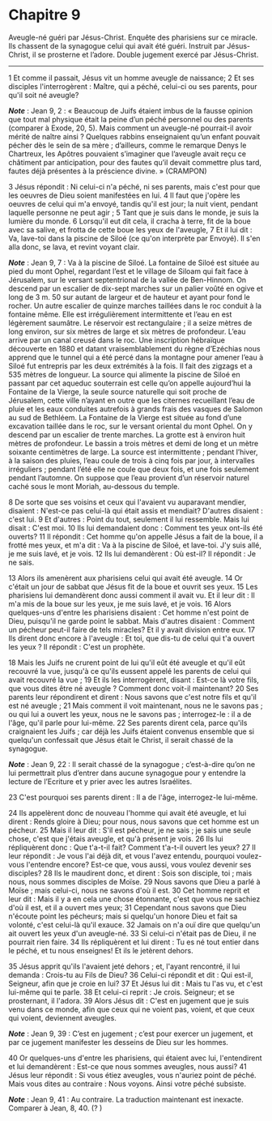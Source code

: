 # Chapitre 9

Aveugle-né guéri par Jésus-Christ.
Enquête des pharisiens sur ce miracle.
Ils chassent de la synagogue celui qui avait été guéri.
Instruit par Jésus-Christ, il se prosterne et l’adore.
Double jugement exercé par Jésus-Christ.

***

1 Et comme il passait, Jésus vit un homme aveugle de naissance; 2 Et ses disciples l'interrogèrent : Maître, qui a péché, celui-ci ou ses parents, pour qu'il soit né aveugle?

***Note*** :  Jean 9, 2 : « Beaucoup de Juifs étaient imbus de la fausse opinion que tout mal physique était la peine d’un péché personnel ou des parents (comparer à Exode, 20, 5). Mais comment un aveugle-né pourrait-il avoir mérité de naître ainsi ? Quelques rabbins enseignaient qu’un enfant pouvait pécher dès le sein de sa mère ; d’ailleurs, comme le remarque Denys le Chartreux, les Apôtres pouvaient s’imaginer que l’aveugle avait reçu ce châtiment par anticipation, pour des fautes qu’il devait commettre plus tard, fautes déjà présentes à la préscience divine. » (CRAMPON)

3 Jésus répondit : Ni celui-ci n'a péché, ni ses parents, mais c'est pour que les oeuvres de Dieu soient manifestées en lui. 4 Il faut que j'opère les oeuvres de celui qui m'a envoyé, tandis qu'il est jour; la nuit vient, pendant laquelle personne ne peut agir ; 5 Tant que je suis dans le monde, je suis la lumière du monde. 6 Lorsqu'il eut dit cela, il cracha à terre, fit de la boue avec sa salive, et frotta de cette boue les yeux de l'aveugle, 7 Et il lui dit : Va, lave-toi dans la piscine de Siloé (ce qu'on interprète par Envoyé). Il s'en alla donc, se lava, et revint voyant clair.

***Note*** :  Jean 9, 7 : Va à la piscine de Siloé. La fontaine de Siloé est située au pied du mont Ophel, regardant l’est et le village de Siloam qui fait face à Jérusalem, sur le versant septentrional de la vallée de Ben-Hinnom. On descend par un escalier de dix-sept marches sur un palier voûté en ogive et long de 3 m. 50 sur autant de largeur et de hauteur et ayant pour fond le rocher. Un autre escalier de quinze marches taillées dans le roc conduit à la fontaine même. Elle est irrégulièrement intermittente et l’eau en est légèrement saumâtre. Le réservoir est rectangulaire ; il a seize mètres de long environ, sur six mètres de large et six mètres de profondeur. L’eau arrive par un canal creusé dans le roc. Une inscription hébraïque découverte en 1880 et datant vraisemblablement du règne d’Ezéchias nous apprend que le tunnel qui a été percé dans la montagne pour amener l’eau à Siloé fut entrepris par les deux extrémités à la fois. Il fait des zigzags et a 535 mètres de longueur. La source qui alimente la piscine de
Siloé en passant par cet aqueduc souterrain est celle qu’on appelle aujourd’hui la Fontaine de la Vierge, la seule source naturelle qui soit proche de Jérusalem, cette ville n’ayant en outre que les citernes recueillant l’eau de pluie et les eaux conduites autrefois à grands frais des vasques de Salomon au sud de Bethléem. La Fontaine de la Vierge est située au fond d’une excavation taillée dans le roc, sur le versant oriental du mont Ophel. On y descend par un escalier de trente marches. La grotte est à environ huit mètres de profondeur. Le bassin a trois mètres et demi de long et un mètre soixante centimètres de large. La source est intermittente ; pendant l’hiver, à la saison des pluies, l’eau coule de trois à cinq fois par jour, à intervalles irréguliers ; pendant l’été elle ne coule que deux fois, et une fois seulement pendant l’automne. On suppose que l’eau provient d’un réservoir naturel caché sous le mont Moriah, au-dessous du temple.


8 De sorte que ses voisins et ceux qui l'avaient vu auparavant mendier, disaient : N'est-ce pas celui-là qui était assis et mendiait? D'autres disaient : c'est lui. 9 Et d'autres : Point du tout, seulement il lui ressemble. Mais lui disait : C'est moi. 10 Ils lui demandaient donc : Comment tes yeux ont-ils été ouverts? 11 Il répondit : Cet homme qu'on appelle Jésus a fait de la boue, il a frotté mes yeux, et m'a dit : Va à la piscine de Siloé, et lave-toi. J'y suis allé, je me suis lavé, et je vois. 12 Ils lui demandèrent : Où est-il? Il répondit : Je ne sais.


13 Alors ils amenèrent aux pharisiens celui qui avait été aveugle. 14 Or c'était un jour de sabbat que Jésus fit de la boue et ouvrit ses yeux. 15 Les pharisiens lui demandèrent donc aussi comment il avait vu. Et il leur dit : Il m'a mis de la boue sur les yeux, je me suis lavé, et je vois. 16 Alors quelques-uns d'entre les pharisiens disaient : Cet homme n'est point de Dieu, puisqu'il ne garde point le sabbat. Mais d'autres disaient : Comment un pécheur peut-il faire de tels miracles? Et il y avait division entre eux. 17 Ils dirent donc encore à l'aveugle : Et toi, que dis-tu de celui qui t'a ouvert les yeux ? Il répondit : C'est un prophète.


18 Mais les Juifs ne crurent point de lui qu'il eût été aveugle et qu'il eût recouvré la vue, jusqu'à ce qu'ils eussent appelé les parents de celui qui avait recouvré la vue ; 19 Et ils les interrogèrent, disant : Est-ce là votre fils, que vous dites être né aveugle ? Comment donc voit-il maintenant? 20 Ses parents leur répondirent et dirent : Nous savons que c'est notre fils et qu'il est né aveugle ; 21 Mais comment il voit maintenant, nous ne le savons pas ; ou qui lui a ouvert les yeux, nous ne le savons pas ; interrogez-le : il a de l'âge, qu'il parle pour lui-même. 22 Ses parents dirent cela, parce qu'ils craignaient les Juifs ; car déjà les Juifs étaient convenus ensemble que si quelqu'un confessait que Jésus était le Christ, il serait chassé de la synagogue.

***Note*** :  Jean 9, 22 : Il serait chassé de la synagogue ; c’est-à-dire qu’on ne lui permettrait plus d’entrer dans aucune synagogue pour y entendre la lecture de l’Ecriture et y prier avec les autres Israélites.

23 C'est pourquoi ses parents dirent : Il a de l'âge, interrogez-le lui-même.


24 Ils appelèrent donc de nouveau l'homme qui avait été aveugle, et lui dirent : Rends gloire à Dieu; pour nous, nous savons que cet homme est un pécheur. 25 Mais il leur dit : S'il est pécheur, je ne sais ; je sais une seule chose, c'est que j'étais aveugle, et qu'à présent je vois. 26 Ils lui répliquèrent donc : Que t'a-t-il fait? Comment t'a-t-il ouvert les yeux? 27 Il leur répondit : Je vous l'ai déjà dit, et vous l'avez entendu, pourquoi voulez-vous l'entendre encore? Est-ce que, vous aussi, vous voulez devenir ses disciples? 28 Ils le maudirent donc, et dirent : Sois son disciple, toi ; mais nous, nous sommes disciples de Moïse. 29 Nous savons que Dieu a parlé à Moïse ; mais celui-ci, nous ne savons d'où il est. 30 Cet homme reprit et leur dit : Mais il y a en cela une chose étonnante, c'est que vous ne sachiez d'où il est, et il a ouvert mes yeux; 31 Cependant nous savons que Dieu n'écoute point les pécheurs; mais si quelqu'un honore Dieu et fait sa volonté, c'est celui-là qu'il exauce. 32 Jamais on n'a ouï
dire que quelqu'un ait ouvert les yeux d'un aveugle-né. 33 Si celui-ci n'était pas de Dieu, il ne pourrait rien faire. 34 Ils répliquèrent et lui dirent : Tu es né tout entier dans le péché, et tu nous enseignes! Et ils le jetèrent dehors.


35 Jésus apprit qu'ils l'avaient jeté dehors ; et, l'ayant rencontré, il lui demanda : Crois-tu au Fils de Dieu? 36 Celui-ci répondit et dit : Qui est-il, Seigneur, afin que je croie en lui? 37 Et Jésus lui dit : Mais tu l'as vu, et c'est lui-même qui te parle. 38 Et celui-ci reprit : Je crois. Seigneur; et se prosternant, il l'adora. 39 Alors Jésus dit : C'est en jugement que je suis venu dans ce monde, afin que ceux qui ne voient pas, voient, et que ceux qui voient, deviennent aveugles.

***Note*** :  Jean 9, 39 : C’est en jugement ; c’est pour exercer un jugement, et par ce jugement manifester les desseins de Dieu sur les hommes.

40 Or quelques-uns d'entre les pharisiens, qui étaient avec lui, l'entendirent et lui demandèrent : Est-ce que nous sommes aveugles, nous aussi? 41 Jésus leur répondit : Si vous étiez aveugles, vous n'auriez point de péché. Mais vous dites au contraire : Nous voyons. Ainsi votre péché subsiste.

***Note*** :  Jean 9, 41 : Au contraire. La traduction maintenant est inexacte. Comparer à Jean, 8, 40. (? )

